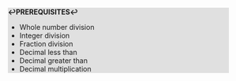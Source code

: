 <div style="margin:2em; background-color: #e0e0e0;">

<strong>↩PREREQUISITES↩</strong>

 * Whole number division
 * Integer division
 * Fraction division
 * Decimal less than
 * Decimal greater than
 * Decimal multiplication

</div>

